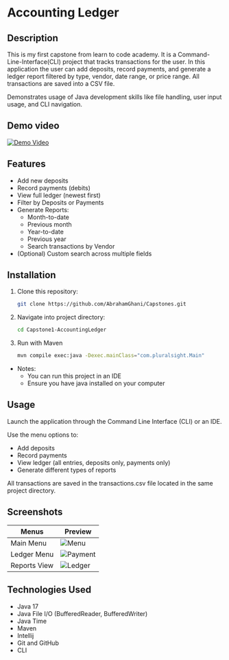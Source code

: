 # Accounting Ledger

## Description
This is my first capstone from learn to code academy. It is a Command-Line-Interface(CLI) project that 
tracks transactions for the user. In this application the user can add deposits, record payments, and generate a ledger report filtered
by type, vendor, date range, or price range. All transactions are saved into a CSV file.

Demonstrates usage of Java development skills like file handling, user input usage, and CLI navigation.

## Demo video
[![Demo Video](https://img.youtube.com/vi/YKZ-yAbuyzk/0.jpg)](https://www.youtube.com/watch?v=YKZ-yAbuyzk)


## Features
- Add new deposits
- Record payments (debits)
- View full ledger (newest first)
- Filter by Deposits or Payments
- Generate Reports:
  - Month-to-date
  - Previous month
  - Year-to-date
  - Previous year
  - Search transactions by Vendor
- (Optional) Custom search across multiple fields

## Installation
1. Clone this repository:
   ```bash
   git clone https://github.com/AbrahamGhani/Capstones.git
    ```
2. Navigate into project directory:
   ```bash
   cd Capstone1-AccountingLedger
    ```
3. Run with Maven
   ```bash
   mvn compile exec:java -Dexec.mainClass="com.pluralsight.Main"
    ```


- Notes:
    - You can run this project in an IDE
    - Ensure you have java installed on your computer

## Usage
Launch the application through the Command Line Interface (CLI) or an IDE.

Use the menu options to:
- Add deposits
- Record payments
- View ledger (all entries, deposits only, payments only)
- Generate different types of reports

All transactions are saved in the transactions.csv file located in the same project directory.

## Screenshots
| Menus            | Preview      |
|------------------|--------------|
| Main Menu        |  ![Menu](screenshots/Capstone1-MainMenu.png)
| Ledger Menu      |  ![Payment](screenshots/Capstone1-LedgerMenu.png)
| Reports View     |  ![Ledger](screenshots/Capstone1-ReportsMenu.png)

## Technologies Used
- Java 17
- Java File I/O (BufferedReader, BufferedWriter)
- Java Time 
- Maven
- Intellij
- Git and GitHub
- CLI

